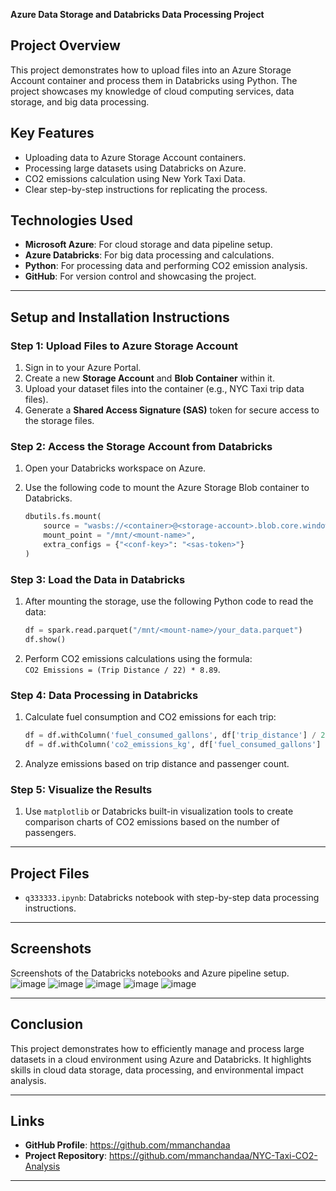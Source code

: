 **Azure Data Storage and Databricks Data Processing Project**

## **Project Overview**

This project demonstrates how to upload files into an Azure Storage Account container and process them in Databricks using Python. The project showcases my knowledge of cloud computing services, data storage, and big data processing.

## **Key Features**
- Uploading data to Azure Storage Account containers.
- Processing large datasets using Databricks on Azure.
- CO2 emissions calculation using New York Taxi Data.
- Clear step-by-step instructions for replicating the process.

## **Technologies Used**
- **Microsoft Azure**: For cloud storage and data pipeline setup.
- **Azure Databricks**: For big data processing and calculations.
- **Python**: For processing data and performing CO2 emission analysis.
- **GitHub**: For version control and showcasing the project.

---

## **Setup and Installation Instructions**

### **Step 1: Upload Files to Azure Storage Account**

1. Sign in to your Azure Portal.
2. Create a new **Storage Account** and **Blob Container** within it.
3. Upload your dataset files into the container (e.g., NYC Taxi trip data files).
4. Generate a **Shared Access Signature (SAS)** token for secure access to the storage files.

### **Step 2: Access the Storage Account from Databricks**

1. Open your Databricks workspace on Azure.
2. Use the following code to mount the Azure Storage Blob container to Databricks.

   ```python
   dbutils.fs.mount(
       source = "wasbs://<container>@<storage-account>.blob.core.windows.net/",
       mount_point = "/mnt/<mount-name>",
       extra_configs = {"<conf-key>": "<sas-token>"}
   )
   ```

### **Step 3: Load the Data in Databricks**

1. After mounting the storage, use the following Python code to read the data:

   ```python
   df = spark.read.parquet("/mnt/<mount-name>/your_data.parquet")
   df.show()
   ```

2. Perform CO2 emissions calculations using the formula:  
   `CO2 Emissions = (Trip Distance / 22) * 8.89`.

### **Step 4: Data Processing in Databricks**

1. Calculate fuel consumption and CO2 emissions for each trip:

   ```python
   df = df.withColumn('fuel_consumed_gallons', df['trip_distance'] / 22)
   df = df.withColumn('co2_emissions_kg', df['fuel_consumed_gallons'] * 8.89)
   ```

2. Analyze emissions based on trip distance and passenger count.

### **Step 5: Visualize the Results**

1. Use `matplotlib` or Databricks built-in visualization tools to create comparison charts of CO2 emissions based on the number of passengers.

---

## **Project Files**

- `q333333.ipynb`: Databricks notebook with step-by-step data processing instructions.

---

## **Screenshots**

Screenshots of the Databricks notebooks and Azure pipeline setup. ![image](https://github.com/user-attachments/assets/01380e11-f0a5-40f6-8b0f-a39ad1965d1d)
![image](https://github.com/user-attachments/assets/940a3dbe-1a39-4606-afca-1f4db2960b60)
![image](https://github.com/user-attachments/assets/3fb6c361-ef3f-46eb-99cd-a91b529fd1dd)
![image](https://github.com/user-attachments/assets/7b1a2580-9a56-4725-b126-e5dfce55b8fb)
![image](https://github.com/user-attachments/assets/b5188626-f003-45af-8cbb-01805bac46b2)

---

## **Conclusion**

This project demonstrates how to efficiently manage and process large datasets in a cloud environment using Azure and Databricks. It highlights skills in cloud data storage, data processing, and environmental impact analysis.

---

## **Links**

- **GitHub Profile**: https://github.com/mmanchandaa
- **Project Repository**: https://github.com/mmanchandaa/NYC-Taxi-CO2-Analysis

---

